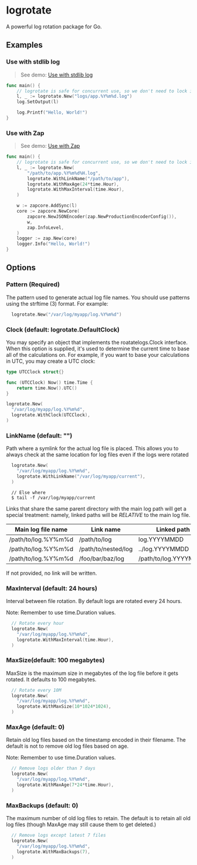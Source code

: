 # logrotate

A powerful log rotation package for Go.

## Examples

### Use with stdlib log

> See demo: [ Use with stdlib log](./examples/stdlog/main.go)

```go
func main() {
    // logrotate is safe for concurrent use, so we don't need to lock it.
	l, _ := logrotate.New("logs/app.%Y%m%d.log")
	log.SetOutput(l)

	log.Printf("Hello, World!")
}
```

### Use with Zap

> See demo: [Use with Zap](./examples/zap/main.go)

```go
func main() {
	// logrotate is safe for concurrent use, so we don't need to lock it.
	l, _ := logrotate.New(
		"/path/to/app.%Y%m%d%H.log",
		logrotate.WithLinkName("/path/to/app"),
		logrotate.WithMaxAge(24*time.Hour),
		logrotate.WithMaxInterval(time.Hour),
	)

	w := zapcore.AddSync(l)
	core := zapcore.NewCore(
		zapcore.NewJSONEncoder(zap.NewProductionEncoderConfig()),
		w,
		zap.InfoLevel,
	)
	logger := zap.New(core)
	logger.Info("Hello, World!")
}
```

## Options

### Pattern (Required)

The pattern used to generate actual log file names. You should use patterns
using the strftime (3) format. For example:

```go
  logrotate.New("/var/log/myapp/log.%Y%m%d")
```

### Clock (default: logrotate.DefaultClock)

You may specify an object that implements the roatatelogs.Clock interface.
When this option is supplied, it's used to determine the current time to
base all of the calculations on. For example, if you want to base your
calculations in UTC, you may create a UTC clock:

```go
type UTCClock struct{}

func (UTCClock) Now() time.Time {
	return time.Now().UTC()
}

logrotate.New(
  "/var/log/myapp/log.%Y%m%d",
  logrotate.WithClock(UTCClock),
)
```

### LinkName (default: "")

Path where a symlink for the actual log file is placed. This allows you to
always check at the same location for log files even if the logs were rotated

```go
  logrotate.New(
    "/var/log/myapp/log.%Y%m%d",
    logrotate.WithLinkName("/var/log/myapp/current"),
  )
```

```
  // Else where
  $ tail -f /var/log/myapp/current
```

Links that share the same parent directory with the main log path will get a
special treatment: namely, linked paths will be *RELATIVE* to the main log file.

| Main log file name  | Link name           | Linked path           |
| ------------------- | ------------------- | --------------------- |
| /path/to/log.%Y%m%d | /path/to/log        | log.YYYYMMDD          |
| /path/to/log.%Y%m%d | /path/to/nested/log | ../log.YYYYMMDD       |
| /path/to/log.%Y%m%d | /foo/bar/baz/log    | /path/to/log.YYYYMMDD |

If not provided, no link will be written.

### MaxInterval (default: 24 hours)

Interval between file rotation. By default logs are rotated every 24 hours.

Note: Remember to use time.Duration values.

```go
  // Rotate every hour
  logrotate.New(
    "/var/log/myapp/log.%Y%m%d",
    logrotate.WithMaxInterval(time.Hour),
  )
```

### MaxSize(default: 100 megabytes)

MaxSize is the maximum size in megabytes of the log file before it gets
rotated. It defaults to 100 megabytes.

```go
  // Rotate every 10M
  logrotate.New(
    "/var/log/myapp/log.%Y%m%d",
    logrotate.WithMaxSize(10*1024*1024),
  )
```

### MaxAge (default: 0)

Retain old log files based on the timestamp encoded in their filename.
The default is not to remove old log files based on age.

Note: Remember to use time.Duration values.

```go
  // Remove logs older than 7 days
  logrotate.New(
    "/var/log/myapp/log.%Y%m%d",
    logrotate.WithMaxAge(7*24*time.Hour),
  )
```

### MaxBackups (default: 0)

The maximum number of old log files to retain. The default
is to retain all old log files (though MaxAge may still cause them to get
deleted.)

```go
  // Remove logs except latest 7 files
  logrotate.New(
    "/var/log/myapp/log.%Y%m%d",
    logrotate.WithMaxBackups(7),
  )
```
